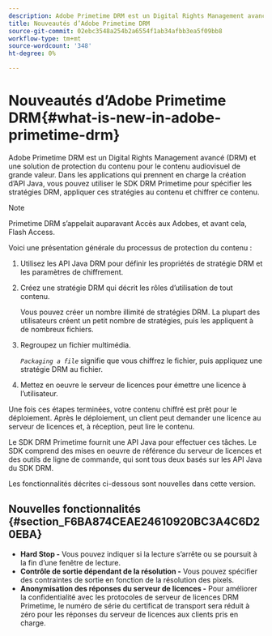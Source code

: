 ```yaml
---
description: Adobe Primetime DRM est un Digital Rights Management avancé (DRM) et une solution de protection du contenu pour le contenu audiovisuel de grande valeur. Dans les applications qui prennent en charge la création d’API Java, vous pouvez utiliser le SDK DRM Primetime pour spécifier les stratégies DRM, appliquer ces stratégies au contenu et chiffrer ce contenu.
title: Nouveautés d’Adobe Primetime DRM
source-git-commit: 02ebc3548a254b2a6554f1ab34afbb3ea5f09bb8
workflow-type: tm+mt
source-wordcount: '348'
ht-degree: 0%

---
```


# Nouveautés d’Adobe Primetime DRM{#what-is-new-in-adobe-primetime-drm}

Adobe Primetime DRM est un Digital Rights Management avancé (DRM) et une solution de protection du contenu pour le contenu audiovisuel de grande valeur. Dans les applications qui prennent en charge la création d’API Java, vous pouvez utiliser le SDK DRM Primetime pour spécifier les stratégies DRM, appliquer ces stratégies au contenu et chiffrer ce contenu.

>[!NOTE]
>
>Primetime DRM s’appelait auparavant Accès aux Adobes, et avant cela, Flash Access.

Voici une présentation générale du processus de protection du contenu :

1. Utilisez les API Java DRM pour définir les propriétés de stratégie DRM et les paramètres de chiffrement.
1. Créez une stratégie DRM qui décrit les rôles d’utilisation de tout contenu.

   Vous pouvez créer un nombre illimité de stratégies DRM. La plupart des utilisateurs créent un petit nombre de stratégies, puis les appliquent à de nombreux fichiers.
1. Regroupez un fichier multimédia.

   *`Packaging a file`* signifie que vous chiffrez le fichier, puis appliquez une stratégie DRM au fichier.
1. Mettez en oeuvre le serveur de licences pour émettre une licence à l’utilisateur.

Une fois ces étapes terminées, votre contenu chiffré est prêt pour le déploiement. Après le déploiement, un client peut demander une licence au serveur de licences et, à réception, peut lire le contenu.

Le SDK DRM Primetime fournit une API Java pour effectuer ces tâches. Le SDK comprend des mises en oeuvre de référence du serveur de licences et des outils de ligne de commande, qui sont tous deux basés sur les API Java du SDK DRM.

Les fonctionnalités décrites ci-dessous sont nouvelles dans cette version.

## Nouvelles fonctionnalités {#section_F6BA874CEAE24610920BC3A4C6D20EBA}

* **Hard Stop -** Vous pouvez indiquer si la lecture s’arrête ou se poursuit à la fin d’une fenêtre de lecture.
* **Contrôle de sortie dépendant de la résolution -** Vous pouvez spécifier des contraintes de sortie en fonction de la résolution des pixels.
* **Anonymisation des réponses du serveur de licences -** Pour améliorer la confidentialité avec les protocoles de serveur de licences DRM Primetime, le numéro de série du certificat de transport sera réduit à zéro pour les réponses du serveur de licences aux clients pris en charge.
